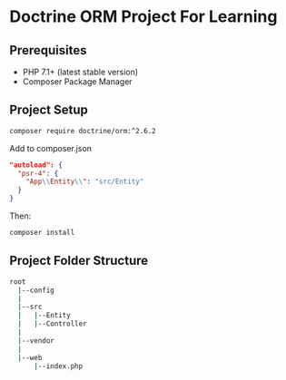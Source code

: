 # Doctrine ORM Project For Learning

## Prerequisites

* PHP 7.1+ (latest stable version)
* Composer Package Manager

## Project Setup

``` bash
composer require doctrine/orm:^2.6.2
```

Add to composer.json

```json
"autoload": {
  "psr-4": {
    "App\\Entity\\": "src/Entity"
  }
}
```

Then:

``` bash
composer install
```

## Project Folder Structure

```bash
root
  |--config
  |
  |--src
  |   |--Entity
  |   |--Controller
  |
  |--vendor
  |
  |--web
      |--index.php
```
